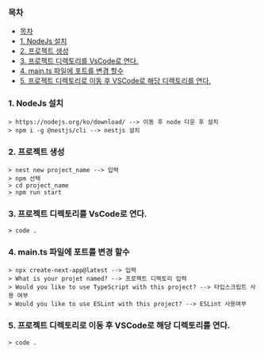 ### 목차
- [목차](#목차)
- [1. NodeJs 설치](#1-nodejs-설치)
- [2. 프로젝트 생성](#2-프로젝트-생성)
- [3. 프로젝트 디렉토리를 VsCode로 연다.](#3-프로젝트-디렉토리를-vscode로-연다)
- [4. main.ts 파일에 포트를 변경 할수](#4-maints-파일에-포트를-변경-할수)
- [5. 프로젝트 디렉토리로 이동 후 VSCode로 해당 디렉토리를 연다.](#5-프로젝트-디렉토리로-이동-후-vscode로-해당-디렉토리를-연다)

### 1. NodeJs 설치
    > https://nodejs.org/ko/download/ --> 이동 후 node 다운 후 설치  
    > npm i -g @nestjs/cli --> nestjs 설치
### 2. 프로젝트 생성
    > nest new project_name --> 입력
    > npm 선택  
    > cd project_name
    > npm run start
### 3. 프로젝트 디렉토리를 VsCode로 연다.
    > code .
### 4. main.ts 파일에 포트를 변경 할수

    > npx create-next-app@latest --> 입력  
    > What is your projet named? --> 프로젝트 디렉토리 입력  
    > Would you like to use TypeScript with this project? --> 타입스크립트 사용 여부  
    > Would you like to use ESLint with this project? --> ESLint 사용여부     

### 5. 프로젝트 디렉토리로 이동 후 VSCode로 해당 디렉토리를 연다.
    > code .